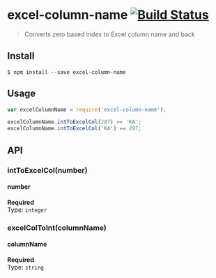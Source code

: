 # excel-column-name [![Build Status](https://travis-ci.org/avilaton/excel-column-name.svg?branch=master)](https://travis-ci.org/avilaton/excel-column-name)

> Converts zero based index to Excel column name and back


## Install

```
$ npm install --save excel-column-name
```


## Usage

```js
var excelColumnName = require('excel-column-name');

excelColumnName.intToExcelCol(287) == 'KA';
excelColumnName.intToExcelCol('KA') == 287;
```


## API

### intToExcelCol(number)

#### number

**Required**  
Type: `integer`


### excelColToInt(columnName)

#### columnName

**Required**  
Type: `string`
